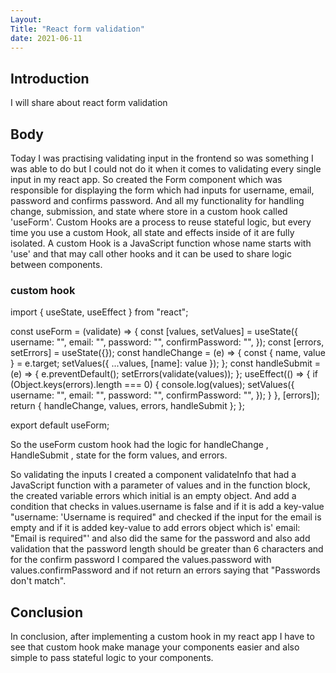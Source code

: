 ```yaml
---
Layout:
Title: "React form validation"
date: 2021-06-11
---
```


## Introduction

I will share about react form validation

## Body

Today I was practising validating input in the frontend so was something I was able to do but I could not do it when it comes to validating every single input in my react app. So created the Form component which was responsible for displaying the form which had inputs for username, email, password and confirms password. And all my functionality for handling change, submission, and state where store in a custom hook called 'useForm'. Custom Hooks are a process to reuse stateful logic, but every time you use a custom Hook, all state and effects inside of it are fully isolated. A custom Hook is a JavaScript function whose name starts with 'use' and that may call other hooks and it can be used to share logic between components.

### custom hook

import { useState, useEffect } from "react";

const useForm = (validate) => {
const [values, setValues] = useState({
username: "",
email: "",
password: "",
confirmPassword: "",
});
const [errors, setErrors] = useState({});
const handleChange = (e) => {
const { name, value } = e.target;
setValues({ ...values, [name]: value });
};
const handleSubmit = (e) => {
e.preventDefault();
setErrors(validate(values));
};
useEffect(() => {
if (Object.keys(errors).length === 0) {
console.log(values);
setValues({
username: "",
email: "",
password: "",
confirmPassword: "",
});
}
}, [errors]);
return { handleChange, values, errors, handleSubmit };
};

export default useForm;

So the useForm custom hook had the logic for handleChange , HandleSubmit , state for the form values, and errors.

So validating the inputs I created a component validateInfo that had a JavaScript function with a parameter of values and in the function block, the created variable errors which initial is an empty object. And add a condition that checks in values.username is false and if it is add a key-value "username: 'Username is required" and checked if the input for the email is empty and if it is added key-value to add errors object which is' email: "Email is required"' and also did the same for the password and also add validation that the password length should be greater than 6 characters and for the confirm password I compared the values.password with values.confirmPassword and if not return an errors saying that "Passwords don't match".

## Conclusion

In conclusion, after implementing a custom hook in my react app I have to see that custom hook make manage your components easier and also simple to pass stateful logic to your components.
